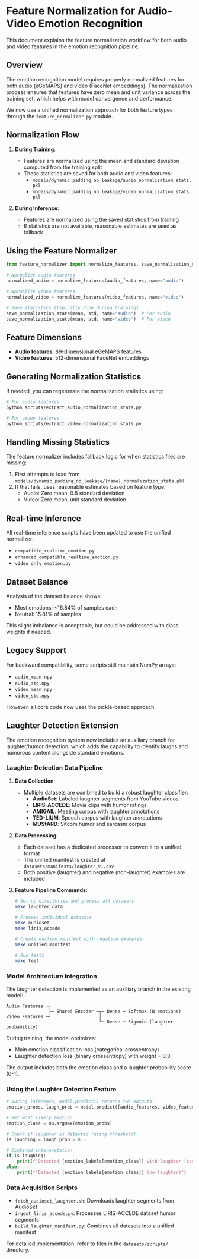 # Feature Normalization for Audio-Video Emotion Recognition

This document explains the feature normalization workflow for both audio and video features in the emotion recognition pipeline.

## Overview

The emotion recognition model requires properly normalized features for both audio (eGeMAPS) and video (FaceNet embeddings). The normalization process ensures that features have zero mean and unit variance across the training set, which helps with model convergence and performance.

We now use a unified normalization approach for both feature types through the `feature_normalizer.py` module.

## Normalization Flow

1. **During Training**:
   - Features are normalized using the mean and standard deviation computed from the training split
   - These statistics are saved for both audio and video features:
     - `models/dynamic_padding_no_leakage/audio_normalization_stats.pkl`
     - `models/dynamic_padding_no_leakage/video_normalization_stats.pkl`

2. **During Inference**:
   - Features are normalized using the saved statistics from training
   - If statistics are not available, reasonable estimates are used as fallback

## Using the Feature Normalizer

```python
from feature_normalizer import normalize_features, save_normalization_stats

# Normalize audio features
normalized_audio = normalize_features(audio_features, name="audio")

# Normalize video features
normalized_video = normalize_features(video_features, name="video")

# Save statistics (typically done during training)
save_normalization_stats(mean, std, name="audio")  # For audio
save_normalization_stats(mean, std, name="video")  # For video
```

## Feature Dimensions

- **Audio features**: 89-dimensional eGeMAPS features
- **Video features**: 512-dimensional FaceNet embeddings

## Generating Normalization Statistics

If needed, you can regenerate the normalization statistics using:

```bash
# For audio features
python scripts/extract_audio_normalization_stats.py

# For video features
python scripts/extract_video_normalization_stats.py
```

## Handling Missing Statistics

The feature normalizer includes fallback logic for when statistics files are missing:

1. First attempts to load from `models/dynamic_padding_no_leakage/{name}_normalization_stats.pkl`
2. If that fails, uses reasonable estimates based on feature type:
   - Audio: Zero mean, 0.5 standard deviation
   - Video: Zero mean, unit standard deviation

## Real-time Inference

All real-time inference scripts have been updated to use the unified normalizer:
- `compatible_realtime_emotion.py`
- `enhanced_compatible_realtime_emotion.py`
- `video_only_emotion.py`

## Dataset Balance

Analysis of the dataset balance shows:
- Most emotions: ~16.84% of samples each
- Neutral: 15.81% of samples

This slight imbalance is acceptable, but could be addressed with class weights if needed.

## Legacy Support

For backward compatibility, some scripts still maintain NumPy arrays:
- `audio_mean.npy`
- `audio_std.npy`
- `video_mean.npy`
- `video_std.npy`

However, all core code now uses the pickle-based approach.

## Laughter Detection Extension

The emotion recognition system now includes an auxiliary branch for laughter/humor detection, which adds the capability to identify laughs and humorous content alongside standard emotions.

### Laughter Detection Data Pipeline

1. **Data Collection**:
   - Multiple datasets are combined to build a robust laughter classifier:
     - **AudioSet**: Labeled laughter segments from YouTube videos
     - **LIRIS-ACCEDE**: Movie clips with humor ratings
     - **AMIGAIL**: Meeting corpus with laughter annotations
     - **TED-LIUM**: Speech corpus with laughter annotations
     - **MUStARD**: Sitcom humor and sarcasm corpus

2. **Data Processing**:
   - Each dataset has a dedicated processor to convert it to a unified format
   - The unified manifest is created at `datasets/manifests/laughter_v1.csv`
   - Both positive (laughter) and negative (non-laughter) examples are included

3. **Feature Pipeline Commands**:
   ```bash
   # Set up directories and process all datasets
   make laughter_data
   
   # Process individual datasets
   make audioset
   make liris_accede
   
   # Create unified manifest with negative examples
   make unified_manifest
   
   # Run tests
   make test
   ```

### Model Architecture Integration

The laughter detection is implemented as an auxiliary branch in the existing model:

```
Audio Features ─┐
                ├─ Shared Encoder ─┬─ Dense ─ Softmax (N emotions)
Video Features ─┘                  │
                                   └─ Dense ─ Sigmoid (laughter probability)
```

During training, the model optimizes:
- Main emotion classification loss (categorical crossentropy)
- Laughter detection loss (binary crossentropy) with weight = 0.3

The output includes both the emotion class and a laughter probability score (0-1).

### Using the Laughter Detection Feature

```python
# During inference, model.predict() returns two outputs:
emotion_probs, laugh_prob = model.predict([audio_features, video_features])

# Get most likely emotion
emotion_class = np.argmax(emotion_probs)

# Check if laughter is detected (using threshold)
is_laughing = laugh_prob > 0.5

# Combined interpretation
if is_laughing:
    print(f"Detected {emotion_labels[emotion_class]} with laughter (conf: {laugh_prob:.2f})")
else:
    print(f"Detected {emotion_labels[emotion_class]} (no laughter)")
```

### Data Acquisition Scripts

- `fetch_audioset_laughter.sh`: Downloads laughter segments from AudioSet
- `ingest_liris_accede.py`: Processes LIRIS-ACCEDE dataset humor segments
- `build_laughter_manifest.py`: Combines all datasets into a unified manifest

For detailed implementation, refer to files in the `datasets/scripts/` directory.
